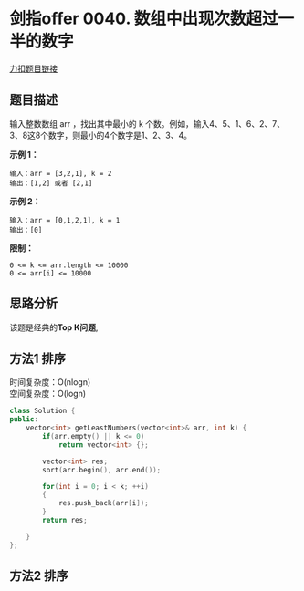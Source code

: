 # 剑指offer 0040. 数组中出现次数超过一半的数字        

[力扣题目链接](https://leetcode-cn.com/problems/zui-xiao-de-kge-shu-lcof/)    


## 题目描述  

输入整数数组 arr ，找出其中最小的 k 个数。例如，输入4、5、1、6、2、7、3、8这8个数字，则最小的4个数字是1、2、3、4。  

**示例 1：**

    输入：arr = [3,2,1], k = 2
    输出：[1,2] 或者 [2,1]

**示例 2：**

    输入：arr = [0,1,2,1], k = 1
    输出：[0]

**限制：**

    0 <= k <= arr.length <= 10000
    0 <= arr[i] <= 10000


## 思路分析  

该题是经典的**Top K问题**, 




## 方法1  排序  

时间复杂度：O(nlogn)    
空间复杂度：O(logn)  
 
```cpp
class Solution {
public:
    vector<int> getLeastNumbers(vector<int>& arr, int k) {
        if(arr.empty() || k <= 0)
            return vector<int> {};

        vector<int> res;
        sort(arr.begin(), arr.end());

        for(int i = 0; i < k; ++i)
        {
            res.push_back(arr[i]);
        }
        return res;

    }
};
```


## 方法2  排序  